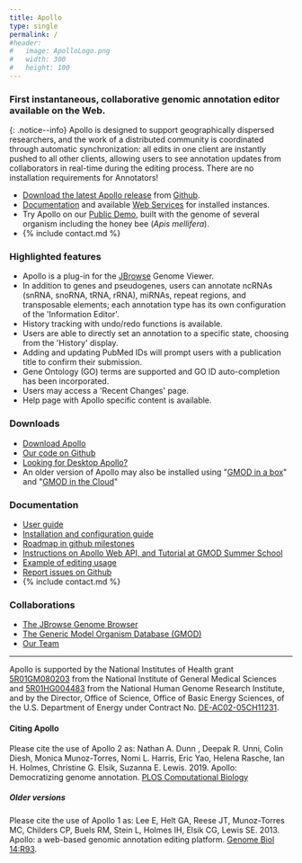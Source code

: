 ```yaml
---
title: Apollo
type: single
permalink: /
#header:
#   image: ApolloLogo.png
#   width: 300
#   height: 100
---
```


### First instantaneous, collaborative genomic annotation editor available on the Web.

{: .notice--info}
Apollo is designed to support geographically dispersed researchers, and the work of a distributed community is coordinated through automatic synchronization: all edits in one client are instantly pushed to all other clients, allowing users to see annotation updates from collaborators in real-time during the editing process. There are no installation requirements for Annotators!

- [Download the latest Apollo release](https://github.com/GMOD/Apollo/releases/latest) from [Github](https://github.com/GMOD/Apollo/).
- [Documentation](http://genomearchitect.readthedocs.io/) and available [Web Services](http://demo.genomearchitect.org/Apollo2/WebServices/) for installed instances.
- Try Apollo on our [Public Demo](demo), built with the genome of several organism including the honey bee (<i>Apis mellifera</i>).
- {% include contact.md %}

### Highlighted features

- Apollo is a plug-in for the [JBrowse](http://jbrowse.org) Genome Viewer.
- In addition to genes and pseudogenes, users can annotate ncRNAs (snRNA, snoRNA, tRNA, rRNA), miRNAs, repeat regions, and transposable elements; each annotation type has its own configuration of the 'Information Editor'.
- History tracking with undo/redo functions is available.
- Users are able to directly set an annotation to a specific state, choosing from the 'History' display.
- Adding and updating PubMed IDs will prompt users with a publication title to confirm their submission.
- Gene Ontology (GO) terms are supported and GO ID auto-completion has been incorporated.
- Users may access a 'Recent Changes' page.
- Help page with Apollo specific content is available.

### Downloads

- [Download Apollo](https://github.com/GMOD/Apollo/releases/latest)
- [Our code on Github](https://github.com/GMOD/Apollo)
- [Looking for Desktop Apollo?](https://genomearchitect.github.io/older-apollo/)
- An older version of Apollo may also be installed using "[GMOD in a box](http://gmod.org/wiki/Box)" and "[GMOD in the Cloud](http://gmod.org/wiki/Cloud)"

### Documentation

- [User guide](users-guide)
- [Installation and configuration guide](http://genomearchitect.readthedocs.org/en/latest/)
- [Roadmap in github milestones](https://github.com/GMOD/Apollo/milestones)
- [Instructions on Apollo Web API, and Tutorial at GMOD Summer School](documentation)
- [Example of editing usage](https://www.slideshare.net/MonicaMunozTorres/apollo-workshop-ags2017-editing-functionality)
- [Report issues on Github](https://github.com/GMOD/Apollo/issues)
- {% include contact.md %}

### Collaborations

- [The JBrowse Genome Browser](http://jbrowse.org)
- [The Generic Model Organism Database (GMOD)](http://gmod.org)
- [Our Team](about)

---

Apollo is supported by the National Institutes of Health grant [5R01GM080203](http://projectreporter.nih.gov/project_info_description.cfm?aid=8261316&icde=0)
from the National Institute of General Medical Sciences and [5R01HG004483](http://projectreporter.nih.gov/project_info_description.cfm?aid=7681268&icde=0)
from the National Human Genome Research Institute, and by the Director, Office of Science, Office of Basic Energy Sciences,
of the U.S. Department of Energy under Contract No. [DE-AC02-05CH11231](http://www.ucop.edu/laboratory-management/contracts/lbnl/index.html).

#### Citing Apollo

Please cite the use of Apollo 2 as:
Nathan A. Dunn , Deepak R. Unni, Colin Diesh, Monica Munoz-Torres, Nomi L. Harris, Eric Yao, Helena Rasche, Ian H. Holmes, Christine G. Elsik, Suzanna E. Lewis. 2019. Apollo: Democratizing genome annotation. [PLOS Computational Biology](https://doi.org/10.1371/journal.pcbi.1006790)

##### Older versions

Please cite the use of Apollo 1 as: Lee E, Helt GA, Reese JT, Munoz-Torres MC, Childers CP, Buels RM, Stein L, Holmes IH, Elsik CG, Lewis SE. 2013. Apollo: a web-based genomic annotation editing platform. [Genome Biol 14:R93](http://genomebiology.com/2013/14/8/R93/abstract).
